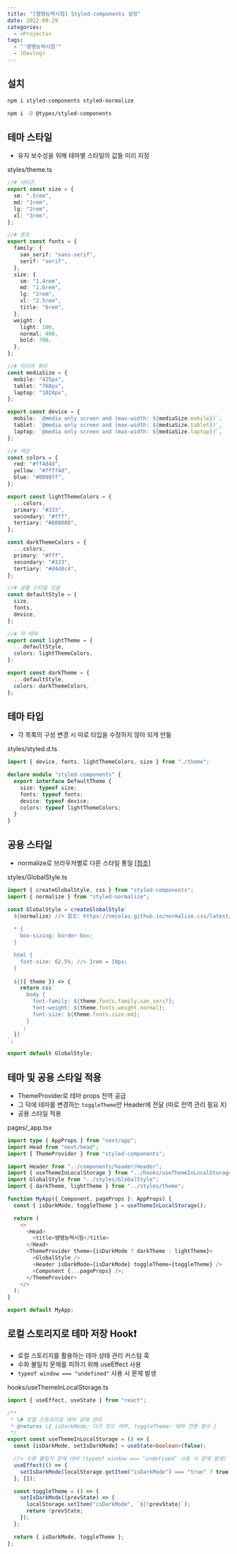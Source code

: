 ```yaml
---
title: "[땡땡능력시험] Styled-components 설정"
date: 2022-08-29
categories:
  - <Projects>
tags:
  - "'땡땡능력시험'"
  - (Devlog)
---
```


## 설치

```bash
npm i styled-components styled-normalize

npm i -D @types/styled-components
```

## 테마 스타일

- 유지 보수성을 위해 테마별 스타일의 값들 미리 지정

styles/theme.ts

```ts
//# 사이즈
export const size = {
  sm: ".5rem",
  md: "1rem",
  lg: "2rem",
  xl: "3rem",
};

//# 폰트
export const fonts = {
  family: {
    san_serif: "sans-serif",
    serif: "serif",
  },
  size: {
    sm: "1.4rem",
    md: "1.6rem",
    lg: "2rem",
    xl: "2.5rem",
    title: "6rem",
  },
  weight: {
    light: 100,
    normal: 400,
    bold: 700,
  },
};

//# 미디어 쿼리
const mediaSize = {
  mobile: "425px",
  tablet: "768px",
  laptop: "1024px",
};

export const device = {
  mobile: `@media only screen and (max-width: ${mediaSize.mobile})`,
  tablet: `@media only screen and (max-width: ${mediaSize.tablet})`,
  laptop: `@media only screen and (max-width: ${mediaSize.laptop})`,
};

//# 색상
const colors = {
  red: "#ff4d4d",
  yellow: "#ffff4d",
  blue: "#0099ff",
};

export const lightThemeColors = {
  ...colors,
  primary: "#333",
  secondary: "#fff",
  tertiary: "#808080",
};

const darkThemeColors = {
  ...colors,
  primary: "#fff",
  secondary: "#333",
  tertiary: "#d4d0c4",
};

//# 공통 스타일 모음
const defaultStyle = {
  size,
  fonts,
  device,
};

//# 각 테마
export const lightTheme = {
  ...defaultStyle,
  colors: lightThemeColors,
};

export const darkTheme = {
  ...defaultStyle,
  colors: darkThemeColors,
};
```

## 테마 타입

- 각 목록의 구성 변경 시 따로 타입을 수정하지 않아 되게 만듦

styles/styled.d.ts

```ts
import { device, fonts, lightThemeColors, size } from "./theme";

declare module "styled-components" {
  export interface DefaultTheme {
    size: typeof size;
    fonts: typeof fonts;
    device: typeof device;
    colors: typeof lightThemeColors;
  }
}
```

## 공용 스타일

- normalize로 브라우저별로 다른 스타일 통일 [[참조]](https://necolas.github.io/normalize.css/latest/normalize.css)

styles/GlobalStyle.ts

```ts
import { createGlobalStyle, css } from "styled-components";
import { normalize } from "styled-normalize";

const GlobalStyle = createGlobalStyle`
  ${normalize} //> 참조: https://necolas.github.io/normalize.css/latest/normalize.css
  
  * {
    box-sizing: border-box;
  } 

  html {
    font-size: 62.5%; //> 1rem = 10px;  
  }
  
  ${({ theme }) => {
    return css`
      body {
        font-family: ${theme.fonts.family.san_serif};
        font-weight: ${theme.fonts.weight.normal};
        font-size: ${theme.fonts.size.md};
      }
    `;
  }}
`;

export default GlobalStyle;
```

## 테마 및 공용 스타일 적용

- ThemeProvider로 테마 props 전역 공급
- 그 덕에 테마를 변경하는 `toggleTheme`만 Header에 전달 (따로 전역 관리 필요 X)
- 공용 스타일 적용

pages/\_app.tsx

```ts
import type { AppProps } from "next/app";
import Head from "next/head";
import { ThemeProvider } from "styled-components";

import Header from "../components/header/Header";
import { useThemeInLocalStorage } from "../hooks/useThemeInLocalStorage";
import GlobalStyle from "../styles/GlobalStyle";
import { darkTheme, lightTheme } from "../styles/theme";

function MyApp({ Component, pageProps }: AppProps) {
  const { isDarkMode, toggleTheme } = useThemeInLocalStorage();

  return (
    <>
      <Head>
        <title>땡땡능력시험</title>
      </Head>
      <ThemeProvider theme={isDarkMode ? darkTheme : lightTheme}>
        <GlobalStyle />
        <Header isDarkMode={isDarkMode} toggleTheme={toggleTheme} />
        <Component {...pageProps} />;
      </ThemeProvider>
    </>
  );
}

export default MyApp;
```

## 로컬 스토리지로 테마 저장 Hook❗️

- 로컬 스토리지를 활용하는 테마 상태 관리 커스텀 훅
- 수화 불일치 문제를 피하기 위해 useEffect 사용
- `typeof window === "undefined"` 사용 시 문제 발생

hooks/useThemeInLocalStorage.ts

```ts
import { useEffect, useState } from "react";

/**
 * \# 로컬 스토리지로 테마 상태 관리
 * @returns \{ isDarkMode: 다크 모드 여부, toggleTheme: 테마 전환 함수 }
 */
export const useThemeInLocalStorage = () => {
  const [isDarkMode, setIsDarkMode] = useState<boolean>(false);

  //> 수화 불일치 문제 대비 (typeof window === "undefined" 사용 시 문제 발생)
  useEffect(() => {
    setIsDarkMode(localStorage.getItem("isDarkMode") === "true" ? true : false);
  }, []);

  const toggleTheme = () => {
    setIsDarkMode((prevState) => {
      localStorage.setItem("isDarkMode", `${!prevState}`);
      return !prevState;
    });
  };

  return { isDarkMode, toggleTheme };
};
```
